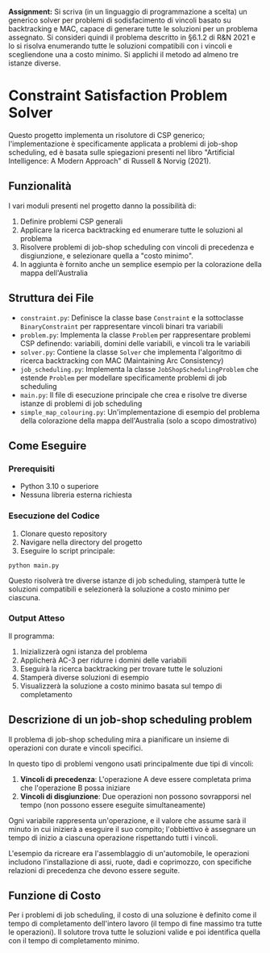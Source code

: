 **Assignment:** Si scriva (in un linguaggio di programmazione a scelta) un generico solver per problemi di sodisfacimento di vincoli basato
su backtracking e MAC, capace di generare tutte le soluzioni per un problema assegnato. Si consideri quindi il problema
descritto in §6.1.2 di R&N 2021 e lo si risolva enumerando tutte le soluzioni compatibili con i vincoli e scegliendone una a
costo minimo. Si applichi il metodo ad almeno tre istanze diverse.

# Constraint Satisfaction Problem Solver
Questo progetto implementa un risolutore di CSP generico; l'implementazione è specificamente applicata a problemi di job-shop scheduling, ed è basata sulle spiegazioni presenti nel libro "Artificial Intelligence: A Modern Approach" di Russell & Norvig (2021).
## Funzionalità
I vari moduli presenti nel progetto danno la possibilità di:
1. Definire problemi CSP generali
2. Applicare la ricerca backtracking ed enumerare tutte le soluzioni al problema
3. Risolvere problemi di job-shop scheduling con vincoli di precedenza e disgiunzione, e selezionare quella a "costo minimo".
4. In aggiunta è fornito anche un semplice esempio per la colorazione della mappa dell'Australia

## Struttura dei File
- `constraint.py`: Definisce la classe base `Constraint` e la sottoclasse `BinaryConstraint` per rappresentare vincoli binari tra variabili
- `problem.py`: Implementa la classe `Problem` per rappresentare problemi CSP definendo: variabili, domini delle variabili, e vincoli tra le variabili
- `solver.py`: Contiene la classe `Solver` che implementa l'algoritmo di ricerca backtracking con MAC (Maintaining Arc Consistency)
- `job_scheduling.py`: Implementa la classe `JobShopSchedulingProblem` che estende `Problem` per modellare specificamente problemi di job scheduling
- `main.py`: Il file di esecuzione principale che crea e risolve tre diverse istanze di problemi di job scheduling
- `simple_map_colouring.py`: Un'implementazione di esempio del problema della colorazione della mappa dell'Australia (solo a scopo dimostrativo)

## Come Eseguire

### Prerequisiti

- Python 3.10 o superiore
- Nessuna libreria esterna richiesta

### Esecuzione del Codice

1. Clonare questo repository
2. Navigare nella directory del progetto
3. Eseguire lo script principale:

```
python main.py
```

Questo risolverà tre diverse istanze di job scheduling, stamperà tutte le soluzioni compatibili e selezionerà la soluzione a costo minimo per ciascuna.

### Output Atteso

Il programma:
1. Inizializzerà ogni istanza del problema
2. Applicherà AC-3 per ridurre i domini delle variabili
3. Eseguirà la ricerca backtracking per trovare tutte le soluzioni
4. Stamperà diverse soluzioni di esempio
5. Visualizzerà la soluzione a costo minimo basata sul tempo di completamento

## Descrizione di un job-shop scheduling problem

Il problema di job-shop scheduling mira a pianificare un insieme di operazioni con durate e vincoli specifici.

In questo tipo di problemi vengono usati principalmente due tipi di vincoli:

1. **Vincoli di precedenza**: L'operazione A deve essere completata prima che l'operazione B possa iniziare
2. **Vincoli di disgiunzione**: Due operazioni non possono sovrapporsi nel tempo (non possono essere eseguite simultaneamente)

Ogni variabile rappresenta un'operazione, e il valore che assume sarà il minuto in cui inizierà a eseguire il suo compito; l'obbiettivo è assegnare un tempo di inizio a ciascuna operazione rispettando tutti i vincoli.

L'esempio da ricreare era l'assemblaggio di un'automobile, le operazioni includono l'installazione di assi, ruote, dadi e coprimozzo, con specifiche relazioni di precedenza che devono essere seguite.

## Funzione di Costo

Per i problemi di job scheduling, il costo di una soluzione è definito come il tempo di completamento dell'intero lavoro (il tempo di fine massimo tra tutte le operazioni). Il solutore trova tutte le soluzioni valide e poi identifica quella con il tempo di completamento minimo.